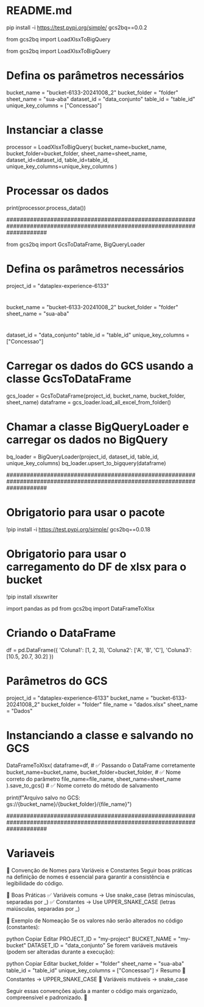 # README.md

pip install -i https://test.pypi.org/simple/ gcs2bq==0.0.2

from gcs2bq import LoadXlsxToBigQuery

from gcs2bq import LoadXlsxToBigQuery


# Defina os parâmetros necessários
bucket_name = "bucket-6133-20241008_2"
bucket_folder = "folder"
sheet_name = "sua-aba"
dataset_id = "data_conjunto"
table_id = "table_id"
unique_key_columns = ["Concessao"]

# Instanciar a classe
processor = LoadXlsxToBigQuery(
    bucket_name=bucket_name,
    bucket_folder=bucket_folder,
    sheet_name=sheet_name,
    dataset_id=dataset_id,
    table_id=table_id,
    unique_key_columns=unique_key_columns
)

# Processar os dados

print(processor.process_data())

############################################################################################################################

from gcs2bq import GcsToDataFrame, BigQueryLoader

# Defina os parâmetros necessários
project_id = "dataplex-experience-6133"
#
bucket_name = "bucket-6133-20241008_2"
bucket_folder = "folder"
sheet_name = "sua-aba"
#
dataset_id = "data_conjunto"
table_id = "table_id"
unique_key_columns = ["Concessao"]

# Carregar os dados do GCS usando a classe GcsToDataFrame
gcs_loader = GcsToDataFrame(project_id, bucket_name, bucket_folder, sheet_name)
dataframe = gcs_loader.load_all_excel_from_folder()

# Chamar a classe BigQueryLoader e carregar os dados no BigQuery
bq_loader = BigQueryLoader(project_id, dataset_id, table_id, unique_key_columns)
bq_loader.upsert_to_bigquery(dataframe)



############################################################################################################################
# Obrigatorio para usar o pacote
!pip install -i https://test.pypi.org/simple/ gcs2bq==0.0.18
# Obrigatorio para usar o carregamento do DF de xlsx para o bucket
!pip install xlsxwriter

import pandas as pd
from gcs2bq import DataFrameToXlsx

# Criando o DataFrame
df = pd.DataFrame({
    'Coluna1': [1, 2, 3],
    'Coluna2': ['A', 'B', 'C'],
    'Coluna3': [10.5, 20.7, 30.2]
})

# Parâmetros do GCS
project_id = "dataplex-experience-6133"
bucket_name = "bucket-6133-20241008_2"
bucket_folder = "folder"
file_name = "dados.xlsx"
sheet_name = "Dados"


# Instanciando a classe e salvando no GCS
DataFrameToXlsx(
    dataframe=df,  # ✅ Passando o DataFrame corretamente
    bucket_name=bucket_name,
    bucket_folder=bucket_folder,  # ✅ Nome correto do parâmetro
    file_name=file_name,
    sheet_name=sheet_name
).save_to_gcs()  # ✅ Nome correto do método de salvamento

print(f"Arquivo salvo no GCS: gs://{bucket_name}/{bucket_folder}/{file_name}")



############################################################################################################################



# Variaveis 

📌 Convenção de Nomes para Variáveis e Constantes
Seguir boas práticas na definição de nomes é essencial para garantir a consistência e legibilidade do código.

📝 Boas Práticas
✅ Variáveis comuns → Use snake_case (letras minúsculas, separadas por _)
✅ Constantes → Use UPPER_SNAKE_CASE (letras maiúsculas, separadas por _)

🔹 Exemplo de Nomeação
Se os valores não serão alterados no código (constantes):

python
Copiar
Editar
PROJECT_ID = "my-project"
BUCKET_NAME = "my-bucket"
DATASET_ID = "data_conjunto"
Se forem variáveis mutáveis (podem ser alteradas durante a execução):

python
Copiar
Editar
bucket_folder = "folder"
sheet_name = "sua-aba"
table_id = "table_id"
unique_key_columns = ["Concessao"]
⚡ Resumo
📍 Constantes → UPPER_SNAKE_CASE
📍 Variáveis mutáveis → snake_case

Seguir essas convenções ajuda a manter o código mais organizado, compreensível e padronizado. 🚀